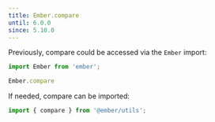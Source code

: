 ```yaml
---
title: Ember.compare
until: 6.0.0
since: 5.10.0
---
```



Previously, compare could be accessed via the `Ember` import:
```js
import Ember from 'ember';

Ember.compare
```

If needed, compare can be imported:
```js
import { compare } from '@ember/utils';
```

